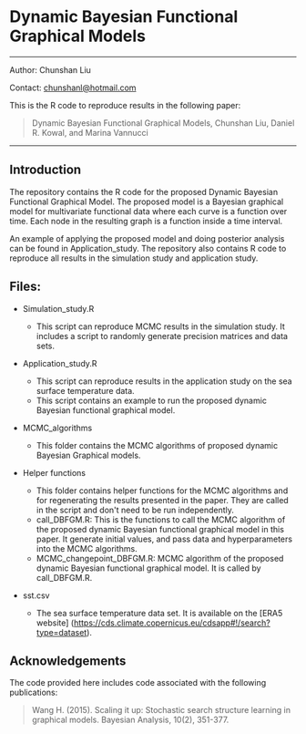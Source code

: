 # Dynamic Bayesian Functional Graphical Models
_____________________________

Author: Chunshan Liu

Contact: chunshanl@hotmail.com

This is the R code to reproduce results in the following paper:
>Dynamic Bayesian Functional Graphical Models, Chunshan Liu, Daniel R. Kowal, and Marina Vannucci
______________________________

## Introduction

The repository contains the R code for the proposed Dynamic Bayesian Functional Graphical Model. The proposed model is a Bayesian graphical model for multivariate functional data where each curve is a function over time. Each node in the resulting graph is a function inside a time interval.

An example of applying the proposed model and doing posterior analysis can be found in Application_study. The repository also contains R code to reproduce all results in the simulation study and application study.

## Files:

- Simulation_study.R
  - This script can reproduce MCMC results in the simulation study. It includes a script to randomly generate precision matrices and data sets.

- Application_study.R
  - This script can reproduce results in the application study on the sea surface temperature data. 
  - This script contains an example to run the proposed dynamic Bayesian functional graphical model.

- MCMC_algorithms
  - This folder contains the MCMC algorithms of proposed dynamic Bayesian Graphical models.

- Helper functions
  - This folder contains helper functions for the MCMC algorithms and for regenerating the results presented in the paper. They are called in the script and don't need to be run independently.
  - call_DBFGM.R: This is the functions to call the MCMC algorithm of the proposed dynamic Bayesian functional graphical model in this paper. It generate initial values, and pass data and hyperparameters into the MCMC algorithms.
  - MCMC_changepoint_DBFGM.R: MCMC algorithm of the proposed dynamic Bayesian functional graphical model. It is called by call_DBFGM.R.

- sst.csv
  - The sea surface temperature data set. It is available on the [ERA5 website] (https://cds.climate.copernicus.eu/cdsapp#!/search?type=dataset).

## Acknowledgements

The code provided here includes code associated with the following publications:

> Wang H. (2015). Scaling it up: Stochastic search structure learning in graphical models. Bayesian Analysis, 10(2), 351-377.